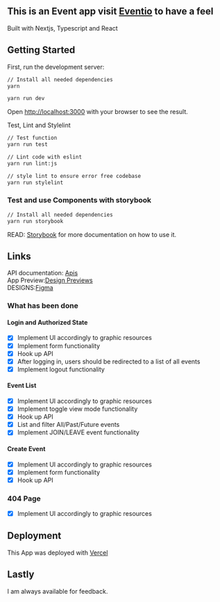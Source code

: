 ## This is an Event app visit [Eventio](http://eventio-eight.vercel.app/) to have a feel

Built with Nextjs, Typescript and React

## Getting Started

First, run the development server:

```bash
// Install all needed dependencies
yarn

yarn run dev


```

Open [http://localhost:3000](http://localhost:3000) with your browser to see the result.

Test, Lint and Stylelint

```bash
// Test function
yarn run test

// Lint code with eslint
yarn run lint:js

// style lint to ensure error free codebase
yarn run stylelint


```

### Test and use Components with storybook

```bash
// Install all needed dependencies
yarn run storybook

```

READ: [Storybook](https://storybook.js.org/docs/react/get-started/introduction) for more documentation on how to use it.

## Links

API documentation: [Apis](https://strvtestprojectv2.docs.apiary.io/)\
 App Preview:[Design Previews](https://drive.google.com/drive/folders/1NCcD0u-3UMiP8PXkzL-Embyw3_AcpTBi)\
 DESIGNS:[Figma](https://www.figma.com/file/1sXplbYZYnKSb6eXaJ44pT/Eventio---Frontend-Test-Project)

### What has been done

#### Login and Authorized State

- [x] Implement UI accordingly to graphic resources
- [x] Implement form functionality
- [x] Hook up API
- [x] After logging in, users should be redirected to a list of all events
- [x] Implement logout functionality

#### Event List

- [x] Implement UI accordingly to graphic resources
- [x] Implement toggle view mode functionality
- [x] Hook up API
- [x] List and filter All/Past/Future events
- [x] Implement JOIN/LEAVE event functionality

#### Create Event

- [x] Implement UI accordingly to graphic resources
- [x] Implement form functionality
- [x] Hook up API

### 404 Page

- [x] Implement UI accordingly to graphic resources

## Deployment

This App was deployed with [Vercel](https://vercel.com/)

## Lastly

I am always available for feedback.
